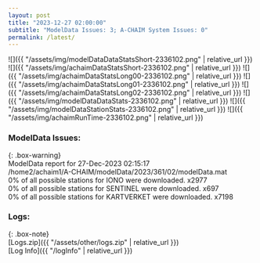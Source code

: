 ```yaml
---
layout: post
title: "2023-12-27 02:00:00"
subtitle: "ModelData Issues: 3; A-CHAIM System Issues: 0"
permalink: /latest/
---
```


![]({{ "/assets/img/modelDataDataStatsShort-2336102.png" | relative_url }})
![]({{ "/assets/img/achaimDataStatsShort-2336102.png" | relative_url }})
![]({{ "/assets/img/achaimDataStatsLong00-2336102.png" | relative_url }})
![]({{ "/assets/img/achaimDataStatsLong01-2336102.png" | relative_url }})
![]({{ "/assets/img/achaimDataStatsLong02-2336102.png" | relative_url }})
![]({{ "/assets/img/modelDataDataStats-2336102.png" | relative_url }})
![]({{ "/assets/img/modelDataStationStats-2336102.png" | relative_url }})
![]({{ "/assets/img/achaimRunTime-2336102.png" | relative_url }})


### ModelData Issues:  
  
{: .box-warning}  
 ModelData report for 27-Dec-2023 02:15:17   
 /home2/achaim1/A-CHAIM/modelData/2023/361/02/modelData.mat   
 0% of all possible stations for IONO were downloaded. x2977   
 0% of all possible stations for SENTINEL were downloaded. x697   
 0% of all possible stations for KARTVERKET were downloaded. x7198   
  


### Logs:  
  
{: .box-note}  
[Logs.zip]({{ "/assets/other/logs.zip" | relative_url }})  
[Log Info]({{ "/logInfo" | relative_url }})  
